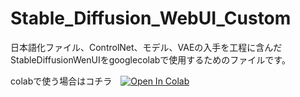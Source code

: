 # Stable_Diffusion_WebUI_Custom
日本語化ファイル、ControlNet、モデル、VAEの入手を工程に含んだStableDiffusionWenUIをgooglecolabで使用するためのファイルです。

colabで使う場合はコチラ　<a href="https://colab.research.google.com/github/iemon-kun/Stable_Diffusion_WebUI_Custom/blob/main/Stable_Diffusion_WebUI_Custom.ipynb" target="_blank"><img src="https://colab.research.google.com/assets/colab-badge.svg" alt="Open In Colab"/></a>
